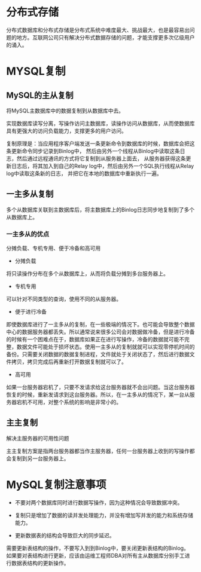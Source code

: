 
# 分布式存储

分布式数据库和分布式存储是分布式系统中难度最大、挑战最大，也是最容易出问题的地方。互联网公司只有解决分布式数据存储的问题，才能支撑更多次亿级用户的涌入。


# MYSQL复制

## MySQL的主从复制

将MySQL主数据库中的数据复制到从数据库中去。

实现数据库读写分离，写操作访问主数据库，读操作访问从数据库，从而使数据库具有更强大的访问负载能力，支撑更多的用户访问。

复制原理是：当应用程序客户端发送一条更新命令到数据库的时候，数据库会把这条更新命令同步记录到Binlog中，
然后由另外一个线程从Binlog中读取这条日志，然后通过远程通讯的方式将它复制到从服务器上面去，
从服务器获得这条更新日志后，将其加入到自己的Relay log中，然后由另外一个SQL执行线程从Relay log中读取这条新的日志，
并把它在本地的数据库中重新执行一遍。


## 一主多从复制
  
多个从数据库关联到主数据库后，将主数据库上的Binlog日志同步地复制到了多个从数据库上。

### 一主多从的优点
分摊负载、专机专用、便于冷备和高可用

- 分摊负载

将只读操作分布在多个从数据库上，从而将负载分摊到多台服务器上。

- 专机专用

可以针对不同类型的查询，使用不同的从服务器。

- 便于进行冷备

即使数据库进行了一主多从的复制，在一些极端的情况下。也可能会导致整个数据中心的数据服务器都丢失。所以通常说来很多公司会对数据做冷备，但是进行冷备的时候有一个困难点在于，数据库如果正在进行写操作，冷备的数据就可能不完整，数据文件可能处于损坏状态。使用一主多从的复制就就可以实现零停机时间的备份。只需要关闭数据的数据复制进程，文件就处于关闭状态了，然后进行数据文件拷贝，拷贝完成后再重新打开数据复制就可以了。

- 高可用

如果一台服务器宕机了，只要不发请求给这台服务器就不会出问题。当这台服务器恢复的时候，重新发请求到这台服务器。所以，在一主多从的情况下，某一台从服务器宕机不可用，对整个系统的影响是非常小的。


## 主主复制

解决主服务器的可用性问题

主主复制方案是指两台服务器都当作主服务器，任何一台服务器上收到的写操作都会复制到另一台服务器上。


# MySQL复制注意事项

- 不要对两个数据库同时进行数据写操作，因为这种情况会导致数据冲突。

- 复制只是增加了数据的读并发处理能力，并没有增加写并发的能力和系统存储能力。

- 更新数据表的结构会导致巨大的同步延迟。

需要更新表结构的操作，不要写入到到Binlog中，要关闭更新表结构的Binlog。
如果要对表结构进行更新，应该由运维工程师DBA对所有主从数据库分别手工进行数据表结构的更新操作。




